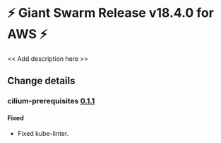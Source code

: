 # :zap: Giant Swarm Release v18.4.0 for AWS :zap:

<< Add description here >>

## Change details


### cilium-prerequisites [0.1.1](https://github.com/giantswarm/cilium-prerequisites/releases/tag/v0.1.1)

#### Fixed 
- Fixed kube-linter.




